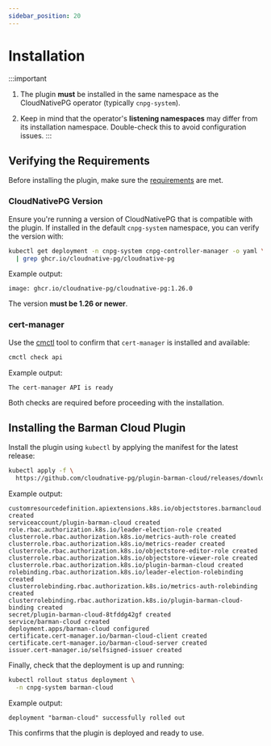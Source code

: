 ```yaml
---
sidebar_position: 20
---
```


# Installation

<!-- SPDX-License-Identifier: CC-BY-4.0 -->

:::important
1. The plugin **must** be installed in the same namespace as the CloudNativePG
   operator (typically `cnpg-system`).

2. Keep in mind that the operator's **listening namespaces** may differ from its
   installation namespace. Double-check this to avoid configuration issues.
:::

## Verifying the Requirements

Before installing the plugin, make sure the [requirements](intro.md#requirements) are met.

### CloudNativePG Version

Ensure you're running a version of CloudNativePG that is compatible with the
plugin. If installed in the default `cnpg-system` namespace, you can verify the
version with:

```sh
kubectl get deployment -n cnpg-system cnpg-controller-manager -o yaml \
  | grep ghcr.io/cloudnative-pg/cloudnative-pg
```

Example output:

```output
image: ghcr.io/cloudnative-pg/cloudnative-pg:1.26.0
```

The version **must be 1.26 or newer**.

### cert-manager

Use the [cmctl](https://cert-manager.io/docs/reference/cmctl/#installation)
tool to confirm that `cert-manager` is installed and available:

```sh
cmctl check api
```

Example output:

```output
The cert-manager API is ready
```

Both checks are required before proceeding with the installation.

## Installing the Barman Cloud Plugin

Install the plugin using `kubectl` by applying the manifest for the latest
release:

<!-- x-release-please-start-version -->

```sh
kubectl apply -f \
  https://github.com/cloudnative-pg/plugin-barman-cloud/releases/download/v0.3.0/manifest.yaml
```

<!-- x-release-please-end -->

Example output:

```output
customresourcedefinition.apiextensions.k8s.io/objectstores.barmancloud.cnpg.io created
serviceaccount/plugin-barman-cloud created
role.rbac.authorization.k8s.io/leader-election-role created
clusterrole.rbac.authorization.k8s.io/metrics-auth-role created
clusterrole.rbac.authorization.k8s.io/metrics-reader created
clusterrole.rbac.authorization.k8s.io/objectstore-editor-role created
clusterrole.rbac.authorization.k8s.io/objectstore-viewer-role created
clusterrole.rbac.authorization.k8s.io/plugin-barman-cloud created
rolebinding.rbac.authorization.k8s.io/leader-election-rolebinding created
clusterrolebinding.rbac.authorization.k8s.io/metrics-auth-rolebinding created
clusterrolebinding.rbac.authorization.k8s.io/plugin-barman-cloud-binding created
secret/plugin-barman-cloud-8tfddg42gf created
service/barman-cloud created
deployment.apps/barman-cloud configured
certificate.cert-manager.io/barman-cloud-client created
certificate.cert-manager.io/barman-cloud-server created
issuer.cert-manager.io/selfsigned-issuer created
```

Finally, check that the deployment is up and running:

```sh
kubectl rollout status deployment \
  -n cnpg-system barman-cloud
```

Example output:

```output
deployment "barman-cloud" successfully rolled out
```

This confirms that the plugin is deployed and ready to use.

